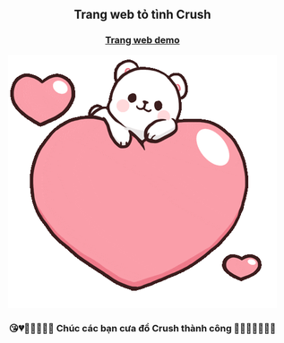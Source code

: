 ## <p align="center"> Trang web tỏ tình Crush </p>
### <p align="center"> [Trang web demo](https://Uuyahz01.github.io/Confess-Crush/) </p>

[<p align="center"> <img src="/img/logi.gif" alt="web" /> </p>](https://github.com/Uuyahz01/Confess-Crush/blob/main/img/logi.gif)

### <p align="center">😘💔💙💓💝💟💑 Chúc các bạn cưa đổ Crush thành công 💚💗💘💖💞💋👄</p>
